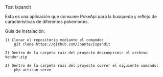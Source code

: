Test Ixpandit

Esta es una aplicación que consume PokeApi para la busqueda y reflejo de caracteristicas de diferentes pokemones.

Guia de Instalación:
	
    1) Clonar el repositorio mediante el comando: 
		git clone https://github.com/Joante/Ixpandit

	2) Dentro de la carpeta raiz del proyecto descomprimir el archivo Vendor.zip

	3) Dentro de la carpeta raiz del proyecto correr el siguiente comando:
		php artisan serve
